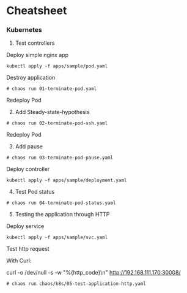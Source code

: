 # Cheatsheet

### Kubernetes

1) Test controllers

Deploy simple nginx app

```
kubectl apply -f apps/sample/pod.yaml
```

Destroy application

```
# chaos run 01-terminate-pod.yaml
```

Redeploy Pod

2) Add Steady-state-hypothesis

```
# chaos run 02-terminate-pod-ssh.yaml
```

Redeploy Pod

3) Add pause

```
# chaos run 03-terminate-pod-pause.yaml
```

Deploy controller

```
kubectl apply -f apps/sample/deployment.yaml
```

4) Test Pod status

```
# chaos run 04-terminate-pod-status.yaml
```

5) Testing the application through HTTP

Deploy service

```
kubectl apply -f apps/sample/svc.yaml
```

Test http request 

With Curl:

curl -o /dev/null -s -w "%{http_code}\n" http://192.168.111.170:30008/

```
# chaos run chaos/k8s/05-test-application-http.yaml
```
